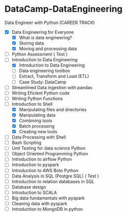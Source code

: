 # DataCamp-DataEngineering
Data Engineer with Python (CAREER TRACK)

- [x]  Data Engineering for Everyone
    - [x]  What is data engineering?
    - [x]  Storing data
    - [x]  Moving and processing data
- [ ]  Python Assessment ( Test )
- [ ]  Introduction to Data Engineering
    - [x]  Introduction to Data Engineering
    - [ ]  Data engineering toolbox
    - [ ]  Extract, Transform and Load (ETL)
    - [ ]  Case Study: DataCamp
- [ ]  Streamlined Data ingestion with pandas
- [ ]  Writing Eficient Python code
- [ ]  Writing Python Functions
- [ ]  Introduction to Shell
    - [x]  Manipulating files and directories
    - [x]  Manipulating data
    - [x]  Combining tools
    - [x]  Batch processing
    - [x]  Creating new tools
- [ ]  Data Processing with Shell
- [ ]  Bash Scripting
- [ ]  Unit Testing for data science Python
- [ ]  Object Oriented Programming Python
- [ ]  Introduction to airflow Python
- [ ]  Introduction to pyspark
- [ ]  Introduction to AWS Boto Python
- [ ]  Data Analysis in SQL (Postgre SQL) ( Test )
- [ ]  Introduction to relation databases in SQL
- [ ]  Database design
- [ ]  Introduction to SCALA
- [ ]  Big data fundamentals with pyspark
- [ ]  Cleaning data with pyspark
- [ ]  Introduction to MongoDB in python